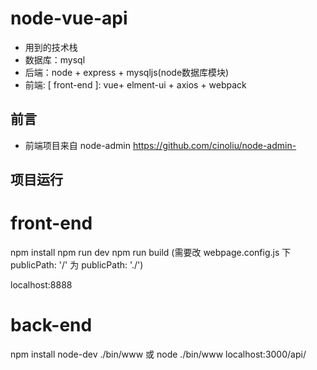 # node-vue-api #
- 用到的技术栈
- 数据库：mysql
- 后端：node + express + mysqljs(node数据库模块)
- 前端: [ front-end ]: vue+ elment-ui + axios + webpack

## 前言 ##
- 前端项目来自   node-admin    https://github.com/cinoliu/node-admin-


## 项目运行 ##

# front-end
npm install
npm run dev
npm run build (需要改 webpage.config.js  下 publicPath: '/' 为   publicPath: './')

localhost:8888

# back-end
npm install
node-dev ./bin/www  或  node ./bin/www
localhost:3000/api/


